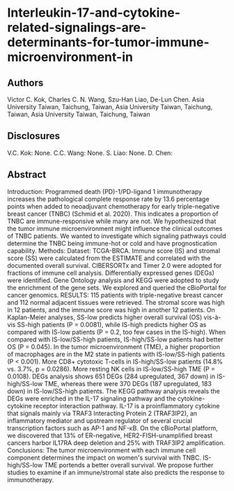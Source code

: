 # Interleukin-17-and-cytokine-related-signalings-are-determinants-for-tumor-immune-microenvironment-in

## Authors
Victor C. Kok, Charles C. N. Wang, Szu-Han Liao, De-Lun Chen. Asia University Taiwan, Taichung, Taiwan, Asia University Taiwan, Taichung, Taiwan, Asia University Taiwan, Taichung, Taiwan

## Disclosures
 V.C. Kok: None. C.C. Wang: None. S. Liao: None. D. Chen: 
 
## Abstract
Introduction: Programmed death (PD)-1/PD-ligand 1 immunotherapy increases the pathological complete response rate by 13.6 percentage points when added to neoadjuvant chemotherapy for early triple-negative breast cancer (TNBC) (Schmid et al. 2020). This indicates a proportion of TNBC are immune-responsive while many are not. We hypothesized that the tumor immune microenvironment might influence the clinical outcomes of TNBC patients. We wanted to investigate which signaling pathways could determine the TNBC being immune-hot or cold and have prognostication capability.
Methods: Dataset: TCGA-BRCA. Immune score (IS) and stromal score (SS) were calculated from the ESTIMATE and correlated with the documented overall survival. CIBERSORTx and Timer 2.0 were adopted for fractions of immune cell analysis. Differentially expressed genes (DEGs) were identified. Gene Ontology analysis and KEGG were adopted to study the enrichment of the gene sets. We explored and queried the cBioPortal for cancer genomics.
RESULTS: 115 patients with triple-negative breast cancer and 112 normal adjacent tissues were retrieved. The stromal score was high in 12 patients, and the immune score was high in another 12 patients. On Kaplan-Meier analyses, SS-low predicts higher overall survival (OS) vis-à-vis SS-high patients (P = 0.0081), while IS-high predicts higher OS as compared with IS-low patients (P = 0.2, too few cases in the IS-high). When compared with IS-low/SS-high patients, IS-high/SS-low patients had better OS (P = 0.045). In the tumor microenvironment (TME), a higher proportion of macrophages are in the M2 state in patients with IS-low/SS-high patients (P < 0.001). More CD8+ cytotoxic T-cells in IS-high/SS-low patients (14.8% vs. 3.7%, p = 0.0286). More resting NK cells in IS-low/SS-high TME (P = 0.0108). DEGs analysis shows 651 DEGs (284 upregulated, 367 down) in IS-high/SS-low TME, whereas there were 370 DEGs (187 upregulated, 183 down) in IS-low/SS-high patients. The KEGG pathway analysis reveals the DEGs were enriched in the IL-17 signaling pathway and the cytokine-cytokine receptor interaction pathway. IL-17 is a proinflammatory cytokine that signals mainly via TRAF3 Interacting Protein 2 (TRAF3IP2), an inflammatory mediator and upstream regulator of several crucial transcription factors such as AP-1 and NF-κB. On the cBioPortal platform, we discovered that 13% of ER-negative, HER2-FISH-unamplified breast cancers harbor IL17RA deep deletion and 25% with TRAF3IP2 amplification.
Conclusions: The tumor microenvironment with each immune cell component determines the impact on women's survival with TNBC. IS-high/SS-low TME portends a better overall survival. We propose further studies to examine if an immune/stromal state also predicts the response to immunotherapy.
